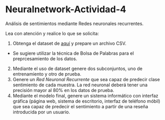 # Neuralnetwork-Actividad-4
Análisis de sentimientos mediante Redes neuronales recurrentes.

Lea con atención y realice lo que se solicita:

1. Obtenga el dataset de [aquí](http://ai.stanford.edu/~amaas/data/sentiment/) y prepare un archivo CSV.
  * Se sugiere utilizar la técnica de Bolsa de Palabras para el preprcesamiento de los datos.
2. Mediante el uso de dataset genere dos subconjuntos, uno de entrenamiento y otro de prueba.
3. Genere un *Red Neuronal Recurrente* que sea capaz de predecir clase sentimiento de cada muestra. La red neuronal deberá tener una precisión mayor al 80% en los datos de prueba.
4. Mediante el modelo final, genere un sistema informático con interfaz gráfica (página web, sistema de escritorio, interfaz de teléfono móbil) que sea capaz de predecir el sentimiento a partir de una reseña introducida por un usuario.
